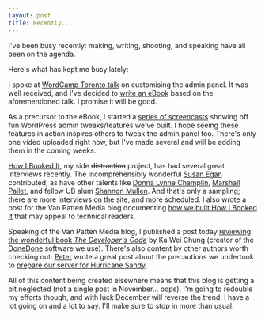 ```yaml
---
layout: post
title: Recently...
---
```


I've been busy recently: making, writing, shooting, and speaking have all been on the agenda.

Here's what has kept me busy lately:

I spoke at [WordCamp Toronto talk](http://cvp.me/wcto) on customising the admin panel. It was well received, and I've decided to [write an eBook](http://www.vanpattenmedia.com/2012/customising-the-wordpress-admin-panel/) based on the aforementioned talk. I promise it will be good.

As a precursor to the eBook, I started a [series of screencasts](http://www.youtube.com/playlist?list=PL7VHhnanw97sINkrdnSJUt5SRDVfvk33y) showing off fun WordPress admin tweaks/features we've built. I hope seeing these features in action inspires others to tweak the admin panel too. There's only one video uploaded right now, but I've made several and will be adding them in the coming weeks.

[How I Booked It](http://www.howibookedit.com/), my side <s>distraction</s> project, has had several great interviews recently. The incomprehensibly wonderful [Susan Egan](http://www.howibookedit.com/susan-egan/) contributed, as have other talents like [Donna Lynne Champlin](http://www.howibookedit.com/donna-lynne-champlin/), [Marshall Pailet](http://www.howibookedit.com/marshall-pailet/), and fellow UB alum [Shannon Mullen](http://www.howibookedit.com/shannon-mullen/). And that's only a sampling; there are more interviews on the site, and more scheduled. I also wrote a post for the Van Patten Media blog documenting [how we built How I Booked It](http://www.vanpattenmedia.com/2012/how-we-built-how-i-booked-it/) that may appeal to technical readers.

Speaking of the Van Patten Media blog, I published a post today [reviewing the wonderful book _The Developer's Code_](http://www.vanpattenmedia.com/2012/book-review-developers-code/) by Ka Wei Chung (creator of the [DoneDone](http://www.vanpattenmedia.com/2012/getting-things-done-with-donedone/) software we use). There's also content by other authors worth checking out: [Peter](http://peter.upfold.org.uk/) wrote a great post about the precautions we undertook to [prepare our server for Hurricane Sandy](http://www.vanpattenmedia.com/2012/hosting-in-a-hurricane/).

All of this content being created elsewhere means that this blog is getting a bit neglected (not a single post in November... oops). I'm going to redouble my efforts though, and with luck December will reverse the trend. I have a lot going on and a lot to say. I'll make sure to stop in more than usual.
